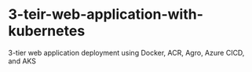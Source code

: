 # 3-teir-web-application-with-kubernetes
3-tier web application deployment using Docker, ACR, Agro, Azure CICD, and AKS
